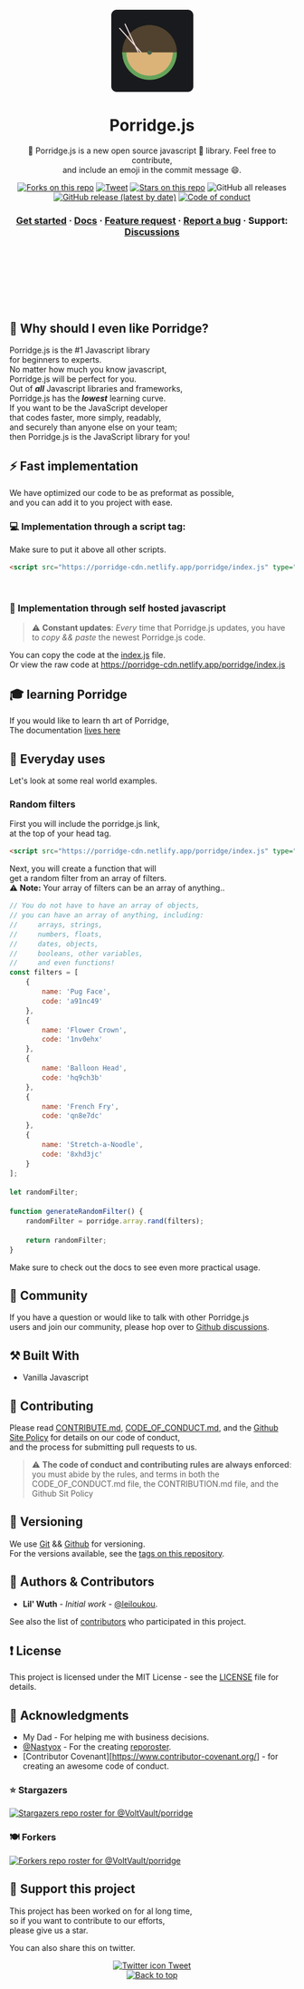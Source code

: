 <!-- @format -->

<br /> 
<br /> 
<br /> 
<br /> 
<br /> 
<br /> 
 
<p align="center"><a href="#Porridge.js"><img src="https://github.com/VoltVault/porridge-docs/blob/main/public/logo512.png?raw=true" alt="The Porridge.js logo" height="145px"></img></a></p> 
<h1 align="center">Porridge.js</h1> 
<p align="center"> 
🚗 Porridge.js is a new open source javascript 📖 library. Feel free to contribute, <br /> and include an emoji in the commit message 😄. 
</p> 
<p align="center"> 
<a href="https://github.com/VoltVault/porridge/network/members/"><img src="https://img.shields.io/github/forks/VoltVault/porridge" alt="Forks on this repo"></img></a> 
<a href="https://twitter.com/intent/tweet?text=Ckeck%20out%20this%20new%20javascript%20library%20called%20porridge%20js&url=https://github.com/VoltVault/porridge&via=porridge&hashtags=leiloukou,javascript,react,vue,developers"><img src="https://img.shields.io/twitter/url/http/shields.io.svg?style=social" alt="Tweet" height="20"/></a> <a href="https://github.com/VoltVault/porridge/stargazers/"><img src="https://img.shields.io/github/stars/VoltVault/porridge" alt="Stars on this repo"></img></a> <img alt="GitHub all releases" src="https://img.shields.io/github/downloads/VoltVault/porridge/total"></a> <a href="https://github.com/voltvault/porridge/releases"><img alt="GitHub release (latest by date)" src="https://img.shields.io/github/v/release/VoltVault/porridge"></a> <a href="https://github.com/VoltVault/porridge/blob/main/CODE_OF_CONDUCT.md#contributor-covenant-code-of-conduct"><img src="https://img.shields.io/badge/Contributor%20Covenant-v2.0%20adopted-ff69b4.svg" alt="Code of conduct" /></a> 
</p> 
<h3 align="center"> 
 <a href="https://porridgejs.netlify.app/docs/">Get started</a> 
 <span> · </span> 
 <a href="https://porridgejs.netlify.app/docs/">Docs</a> 
 <span> · </span> 
 <a href="https://github.com/voltvault/porridge/discussions?discussions_q=category%3AIdeas">Feature request</a> 
 <span> · </span> 
 <a href="https://github.com/voltvault/porridge/issues">Report a bug</a> 
 <span> · </span> 
 Support: <a href="https://github.com/voltvault/porridge/discussions">Discussions</a> 
</h3> 
 
<br /> 
<br /> 
<br /> 
<br /> 
<br /> 
<br /> 
 
## 🙉 Why should I even like Porridge? 
 
Porridge.js is the \#1 Javascript library <br /> 
for beginners to experts. <br /> 
No matter how much you know javascript, <br /> 
Porridge.js will be perfect for you. <br /> 
Out of _**all**_ Javascript libraries and frameworks, <br /> 
Porridge.js has the _**lowest**_ learning curve. <br /> 
If you want to be the JavaScript developer <br /> 
that codes faster, more simply, readably, <br /> 
and securely than anyone else on your team; <br /> 
then Porridge.js is the JavaScript library for you! <br /> 
 
## ⚡ Fast implementation 
 
We have optimized our code to be as preformat as possible, <br /> 
and you can add it to you project with ease. <br />

### 💻 Implementation through a script tag:

Make sure to put it above all other scripts. <br />

```html
<script src="https://porridge-cdn.netlify.app/porridge/index.js" type="text/javascript" async defer></script>
```

<br /> 
 
### 🦈 Implementation through self hosted javascript 
 
 > :warning: **Constant updates**: _Every_ time that Porridge.js updates, you have to _*copy && paste*_ the newest Porridge.js code. 
 
You can copy the code at the [index.js](https://github.com/VoltVault/porridge/blob/main/porridge/index.js) file. <br /> 
Or view the raw code at https://porridge-cdn.netlify.app/porridge/index.js

## 🎓 learning Porridge

If you would like to learn th art of Porridge, <br />
The documentation [lives here](https://porridgejs.netlify.app/docs/) <br />

## 🥐 Everyday uses

Let's look at some real world examples.

### Random filters

First you will include the porridge.js link, <br />
at the top of your head tag. <br />

```html
<script src="https://porridge-cdn.netlify.app/porridge/index.js" type="text/javascript" async defer></script>
```

Next, you will create a function that will <br />
get a random filter from an array of filters. <br />
⚠️ **Note:** Your array of filters can be an array of anything.. <br />

```javascript
// You do not have to have an array of objects,
// you can have an array of anything, including:
//     arrays, strings,
//     numbers, floats,
//     dates, objects,
//     booleans, other variables,
//     and even functions!
const filters = [
	{
		name: 'Pug Face',
		code: 'a91nc49'
	},
	{
		name: 'Flower Crown',
		code: '1nv0ehx'
	},
	{
		name: 'Balloon Head',
		code: 'hq9ch3b'
	},
	{
		name: 'French Fry',
		code: 'qn8e7dc'
	},
	{
		name: 'Stretch-a-Noodle',
		code: '8xhd3jc'
	}
];

let randomFilter;

function generateRandomFilter() {
	randomFilter = porridge.array.rand(filters);

	return randomFilter;
}
```

Make sure to check out the docs to see even more practical usage.

## 💬 Community

If you have a question or would like to talk with other Porridge.js <br />
users and join our community, please hop over to [Github discussions](https://github.com/Budibase/budibase/discussions). <br />

## ⚒️ Built With

-   Vanilla Javascript

## 🙌 Contributing

Please read [CONTRIBUTE.md](https://github.com/VoltVault/porridge/blob/main/CONTRIBUTE.md#contribution), [CODE_OF_CONDUCT.md](https://github.com/VoltVault/porridge/blob/main/CODE_OF_CONDUCT.md#contributor-covenant-code-of-conduct), and the [Github Site Policy](https://docs.github.com/github/site-policy) for details on our code of conduct, <br />
and the process for submitting pull requests to us. <br />

> :warning: **The code of conduct and contributing rules are always enforced**: <br /> you must abide by the rules, and terms in both the <br /> CODE_OF_CONDUCT.md file, the CONTRIBUTION.md file, and the Github Sit Policy <br />

## 🧮 Versioning

We use <a href="https://git-scm.com/" target="_blank" rel="noopener">Git</a> && <a href="https://github.com/" target="_blank" rel="noopener">Github</a> for versioning. <br />
For the versions available, see the [tags on this repository](https://github.com/voltvault/porridge/tags/). <br />

## 🌱 Authors & Contributors

-   **Lil' Wuth** - _Initial work_ - [@leiloukou](https://github.com/leiloukou/).

See also the list of [contributors](https://github.com/voltvault/porridge/contributors) who participated in this project. <br />

## ❗ License

This project is licensed under the MIT License - see the [LICENSE](LICENSE) file for details. <br />

## 🤝 Acknowledgments

-   My Dad - For helping me with business decisions.
-   [@Nastyox](https://github.com/Nastyox) - For the creating [reporoster](https://reporoster.com/).
-   [Contributor Covenant][https://www.contributor-covenant.org/] - for creating an awesome code of conduct.

### ⭐ Stargazers

[![Stargazers repo roster for @VoltVault/porridge](https://reporoster.com/stars/dark/notext/VoltVault/porridge)](https://github.com/VoltVault/porridge/stargazers) <br />

### 🍽️ Forkers

[![Forkers repo roster for @VoltVault/porridge](https://reporoster.com/forks/dark/notext/VoltVault/porridge)](https://github.com/VoltVault/porridge/network/members) <br />

## 👏 Support this project

This project has been worked on for al long time, <br />
so if you want to contribute to our efforts, <br />
please give us a star. <br />

You can also share this on twitter. <br />

<!-- [![Tweet](https://img.shields.io/twitter/url/http/shields.io.svg?style=social)](https://twitter.com/intent/tweet?text=Ckeck%20out%20this%20new%20javascript%20library%20called%20porridge%20js&url=https://github.com/VoltVault/porridge&via=porridge&hashtags=leiloukou,javascript,react,vue,developers) <br />  -->

<p align="center"><a href="https://twitter.com/intent/tweet?text=Ckeck%20out%20this%20new%20javascript%20library%20called%20porridge%20js&url=https://github.com/VoltVault/porridge&via=porridge&hashtags=leiloukou,javascript,react,vue,developers"><img src="https://img.shields.io/twitter/url/http/shields.io.svg?style=social" alt="Twitter icon"> Tweet</a> <br /> 
<a href="#porridgejs"><img src="https://img.shields.io/badge/%E2%86%91-Back%20to%20top-lightgrey" alt="Back to top" height="29"/></a></p> <br />
